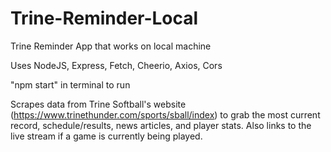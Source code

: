 # Trine-Reminder-Local

Trine Reminder App that works on local machine

Uses NodeJS, Express, Fetch, Cheerio, Axios, Cors

"npm start" in terminal to run

Scrapes data from Trine Softball's website (https://www.trinethunder.com/sports/sball/index) to grab the most current record, schedule/results, news articles, and player stats. Also links to the live stream if a game is currently being played.

